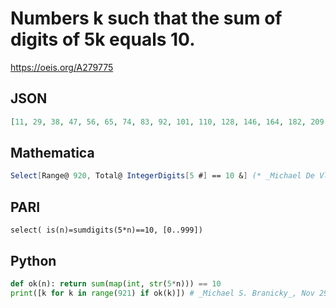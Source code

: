 # Numbers k such that the sum of digits of 5k equals 10\.
https://oeis.org/A279775
## JSON
```JSON
[11, 29, 38, 47, 56, 65, 74, 83, 92, 101, 110, 128, 146, 164, 182, 209, 218, 227, 236, 245, 254, 263, 272, 281, 290, 308, 326, 344, 362, 380, 407, 416, 425, 434, 443, 452, 461, 470, 488, 506, 524, 542, 560, 605, 614, 623, 632, 641, 650, 668, 686, 704, 722, 740, 803, 812, 821, 830, 848, 866, 884, 902, 920]
```
## Mathematica
```Mathematica
Select[Range@ 920, Total@ IntegerDigits[5 #] == 10 &] (* _Michael De Vlieger_, Dec 23 2016 *)
```
## PARI
```PARI
select( is(n)=sumdigits(5*n)==10, [0..999])
```
## Python
```Python
def ok(n): return sum(map(int, str(5*n))) == 10
print([k for k in range(921) if ok(k)]) # _Michael S. Branicky_, Nov 29 2021
```
